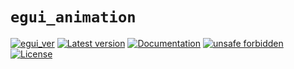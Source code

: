 # `egui_animation`

[![egui_ver](https://img.shields.io/badge/egui-0.31.0-blue)](https://github.com/emilk/egui)
[![Latest version](https://img.shields.io/crates/v/egui_animation.svg)](https://crates.io/crates/egui_animation)
[![Documentation](https://docs.rs/egui_animation/badge.svg)](https://docs.rs/egui_animation)
[![unsafe forbidden](https://img.shields.io/badge/unsafe-forbidden-success.svg)](https://github.com/rust-secure-code/safety-dance/)
[![License](https://img.shields.io/crates/l/egui_animation.svg)](https://crates.io/crates/egui_animation)



[content]:<>


